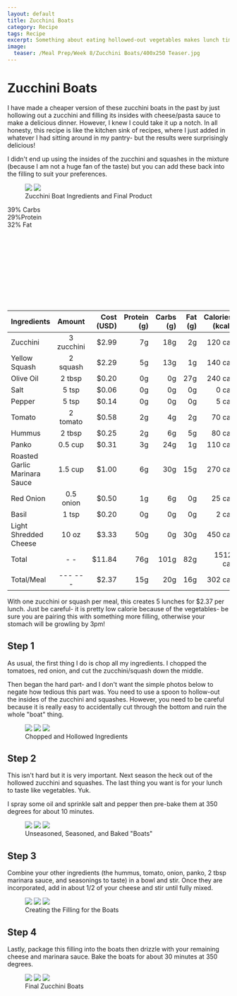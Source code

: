 ```yaml
---
layout: default
title: Zucchini Boats
category: Recipe
tags: Recipe
excerpt: Something about eating hollowed-out vegetables makes lunch time really enjoyable 
image:
  teaser: /Meal Prep/Week 8/Zucchini Boats/400x250 Teaser.jpg
---
```


# Zucchini Boats

I have made a cheaper version of these zucchini boats in the past by just hollowing out a zucchini and filling its insides with cheese/pasta sauce to make a delicious dinner. However, I knew I could take it up a notch. In all honesty, this recipe is like the kitchen sink of recipes, where I just added in whatever I had sitting around in my pantry- but the results were surprisingly delicious!

I didn't end up using the insides of the zucchini and squashes in the mixture (because I am not a huge fan of the taste) but you can add these back into the filling to suit your preferences. 

<figure class="half">
	<img src="{{ site.url }}/images/Meal Prep/Week 8/Zucchini Boats/0 Ingredients.jpg">
	<img src="{{ site.url }}/images/Meal Prep/Week 8/Zucchini Boats/0.5 Final.jpg">
	<figcaption>  Zucchini Boat Ingredients and Final Product </figcaption>
</figure>
<div class="c100 p39 big">
  <span>39% Carbs </span>
  <div class="slice">
    <div class="bar"></div>
    <div class="fill"></div>
  </div>
</div>

<div class="c100 p29 big">
  <span>29%Protein </span>
  <div class="slice">
    <div class="bar"></div>
    <div class="fill"></div>
  </div>
</div>

<div class="c100 p32 big">
  <span>32% Fat </span>
  <div class="slice">
    <div class="bar"></div>
    <div class="fill"></div>
  </div>
</div>

<br>
<br />
<br>
<br />
<br>
<br />
<br>
<br />
<br>
<br />

|	**Ingredients**	|	**Amount**		|	 **Cost (USD)** 	|	**Protein (g)**	|	**Carbs (g)**	|	**Fat (g)**	|	**Calories (kcal)**
|	:----------	|	:----------:		|	 ---------: 	|	 ---------: 	|	 ---------: 	|	 ---------: 	|	 ---------: 
|	Zucchini	|	3	zucchini	|	 $2.99 	|	7g	|	18g	|	2g	|	120 cal
|	Yellow Squash	|	2	squash	|	 $2.29 	|	5g	|	13g	|	1g	|	140 cal
|	Olive Oil	|	2	tbsp	|	 $0.20 	|	0g	|	0g	|	27g	|	240 cal
|	Salt	|	5	tsp	|	 $0.06 	|	0g	|	0g	|	0g	|	0 cal
|	Pepper	|	5	tsp	|	 $0.14 	|	0g	|	0g	|	0g	|	5 cal
|	Tomato	|	2	tomato	|	 $0.58 	|	2g	|	4g	|	2g	|	70 cal
|	Hummus	|	2	tbsp	|	 $0.25 	|	2g	|	6g	|	5g	|	80 cal
|	Panko	|	0.5	cup	|	 $0.31 	|	3g	|	24g	|	1g	|	110 cal
|	Roasted Garlic Marinara Sauce	|	1.5	cup	|	 $1.00 	|	6g	|	30g	|	15g	|	270 cal
|	Red Onion	|	0.5	onion	|	 $0.50 	|	1g	|	6g	|	0g	|	25 cal
|	Basil	|	1	tsp	|	 $0.20 	|	0g	|	0g	|	0g	|	2 cal
|	Light Shredded Cheese	|	10	oz	|	 $3.33 	|	50g	|	0g	|	30g	|	450 cal
|	Total	|	-	-	|	 $11.84 	|	76g	|	101g	|	82g	|	1512 cal
|	Total/Meal	|	---	---	|	 $2.37 	|	15g	|	20g	|	16g	|	302 cal


With one zucchini or squash per meal, this creates 5 lunches for $2.37 per lunch. Just be careful- it is pretty low calorie because of the vegetables- be sure you are pairing this with something more filling, otherwise your stomach will be growling by 3pm!

<h2> Step 1 </h2>

As usual, the first thing I do is chop all my ingredients. I chopped the tomatoes, red onion, and cut the zucchini/squash down the middle. 

Then began the hard part- and I don't want the simple photos below to negate how tedious this part was. You need to use a spoon to hollow-out the insides of the zucchini and squashes. However, you need to be careful because it is really easy to accidentally cut through the bottom and ruin the whole "boat" thing.  

<figure class="third">
	<img src="{{ site.url }}/images/Meal Prep/Week 8/Zucchini Boats/1 Chopped.jpg">
	<img src="{{ site.url }}/images/Meal Prep/Week 8/Zucchini Boats/1.5 Hollowed.jpg">
	<img src="{{ site.url }}/images/Meal Prep/Week 8/Zucchini Boats/1.7 Leftovers.jpg">
	<figcaption> Chopped and Hollowed Ingredients </figcaption>
</figure>

<h2> Step 2 </h2>

This isn't hard but it is very important. Next season the heck out of the hollowed zucchini and squashes. The last thing you want is for your lunch to taste like vegetables. Yuk. 

I spray some oil and sprinkle salt and pepper then pre-bake them at 350 degrees for about 10 minutes. 

<figure class="third">
	<img src="{{ site.url }}/images/Meal Prep/Week 8/Zucchini Boats/2 Unseasoned.jpg">
	<img src="{{ site.url }}/images/Meal Prep/Week 8/Zucchini Boats/2.5 Unbaked.jpg">
	<img src="{{ site.url }}/images/Meal Prep/Week 8/Zucchini Boats/2.7 Baked.jpg">
	<figcaption> Unseasoned, Seasoned, and Baked "Boats" </figcaption>
</figure>

<h2> Step 3 </h2>

Combine your other ingredients (the hummus, tomato, onion, panko, 2 tbsp marinara sauce, and seasonings to taste) in a bowl and stir. Once they are incorporated, add in about 1/2 of your cheese and stir until fully mixed. 

<figure class="third">
	<img src="{{ site.url }}/images/Meal Prep/Week 8/Zucchini Boats/3 Ingredients.jpg">
	<img src="{{ site.url }}/images/Meal Prep/Week 8/Zucchini Boats/3.5 Stirred.jpg">
	<img src="{{ site.url }}/images/Meal Prep/Week 8/Zucchini Boats/3.7 Cheese.jpg">
	<figcaption> Creating the Filling for the Boats </figcaption>
</figure>

<h2> Step 4 </h2>

Lastly, package this filling into the boats then drizzle with your remaining cheese and marinara sauce. Bake the boats for about 30 minutes at 350 degrees.

<figure class="third">
	<img src="{{ site.url }}/images/Meal Prep/Week 8/Zucchini Boats/4 In Boats.jpg">
	<img src="{{ site.url }}/images/Meal Prep/Week 8/Zucchini Boats/4.3 Product.jpg">
	<img src="{{ site.url }}/images/Meal Prep/Week 8/Zucchini Boats/4.5 Baked.jpg">
	<figcaption> Final Zucchini Boats </figcaption>
</figure>

